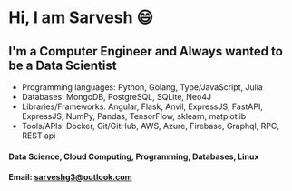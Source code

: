 # Hi, I am Sarvesh 😄

## I'm a Computer Engineer and Always wanted to be a Data Scientist

-  Programming languages: Python, Golang, Type/JavaScript, Julia
-  Databases: MongoDB, PostgreSQL, SQLite, Neo4J
-  Libraries/Frameworks: Angular, Flask, Anvil, ExpressJS, FastAPI, ExpressJS, NumPy, Pandas, TensorFlow, sklearn, matplotlib
-  Tools/APIs: Docker, Git/GitHub, AWS, Azure, Firebase, Graphql, RPC, REST api

#### Data Science, Cloud Computing, Programming, Databases, Linux

#### Email: sarveshg3@outlook.com
